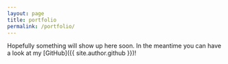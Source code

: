 ```yaml
---
layout: page
title: portfolio
permalink: /portfolio/
---
```


Hopefully something will show up here soon. In the meantime you can have a look at my [GitHub]({{ site.author.github }})!
